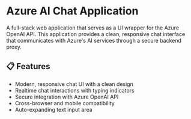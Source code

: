 # Azure AI Chat Application

A full-stack web application that serves as a UI wrapper for the Azure OpenAI API. This application provides a clean, responsive chat interface that communicates with Azure's AI services through a secure backend proxy.

## 📋 Features

- Modern, responsive chat UI with a clean design
- Realtime chat interactions with typing indicators
- Secure integration with Azure OpenAI API
- Cross-browser and mobile compatibility
- Auto-expanding text input area